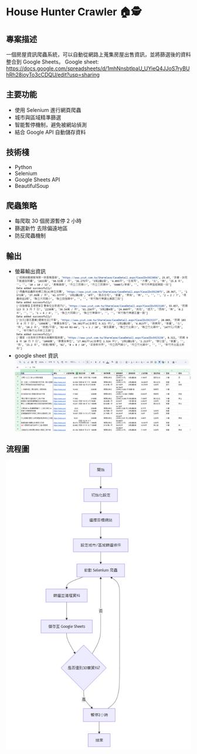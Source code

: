 # House Hunter Crawler 🏠🕵️

## 專案描述
一個房屋資訊爬蟲系統，可以自動從網路上蒐集房屋出售資訊，並將篩選後的資料整合到 Google Sheets。
Google sheet: https://docs.google.com/spreadsheets/d/1mhNnsbtlpaU_UYieQ4JJoS7ryBUhRh28ioyTo3cCDQU/edit?usp=sharing  

## 主要功能
- 使用 Selenium 進行網頁爬蟲
- 城市與區域精準篩選
- 智能暫停機制，避免被網站偵測
- 結合 Google API 自動儲存資料

## 技術棧
- Python
- Selenium
- Google Sheets API
- BeautifulSoup

## 爬蟲策略
- 每爬取 30 個房源暫停 2 小時
- 篩選新竹 去除偏遠地區
- 防反爬蟲機制

## 輸出
- 螢幕輸出資訊
    ![](./images/outputsample.png)
- google sheet 資訊
    ![](./images/googlesheetoutput.png)

## 流程圖
![](./images/workflow.png)
